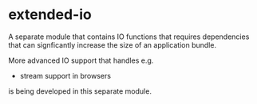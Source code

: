 # extended-io

A separate module that contains IO functions that requires dependencies that can signficantly increase the size of an application bundle.

More advanced IO support that handles e.g.
* stream support in browsers

is being developed in this separate module.
